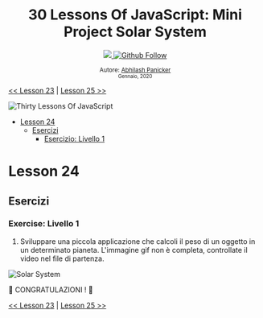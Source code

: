 <div align="center">
  <h1> 30 Lessons Of JavaScript: Mini Project Solar System</h1>
  <a class="header-badge" target="_blank" href="https://www.linkedin.com/in/abhilash-panicker-68952b159/">
  <img src="https://img.shields.io/badge/style--5eba00.svg?label=LinkedIn&logo=linkedin&style=social">
  </a>
  <a class="header-badge" target="_blank" href="https://github.com/abpanic/">
  <img alt="Github Follow" src="https://img.shields.io/github/followers/abpanic?style=social">
  </a>

<sub>Autore:
<a href="https://www.linkedin.com/in/abhilash-panicker-68952b159/" target="_blank">Abhilash Panicker</a><br>
<small> Gennaio, 2020</small>
</sub>

</div>

[<< Lesson 23](../23_Lesson_Event_listeners/23_Lesson_event_listeners.md) | [Lesson 25 >>](../25_Lesson_World_countries_data_visualization_1/25_Lesson_world_countries_data_visualization_1.md)

![Thirty Lessons Of JavaScript](../../images/banners/Lesson_1_24.png)

- [Lesson 24](#Lesson-24)
  - [Esercizi](#exercises)
    - [Esercizio: Livello 1](#exercise-level-1)

# Lesson 24

## Esercizi

### Exercise: Livello 1

1. Sviluppare una piccola applicazione che calcoli il peso di un oggetto in un determinato pianeta. L'immagine gif non è completa, controllate il video nel file di partenza.

![Solar System](../../images/projects/dom_min_project_solar_system_Lesson_4.1.gif)

🎉 CONGRATULAZIONI ! 🎉

[<< Lesson 23](../23_Lesson_Event_listeners/23_Lesson_event_listeners.md) | [Lesson 25 >>](../25_Lesson_World_countries_data_visualization_1/25_Lesson_world_countries_data_visualization_1.md)

